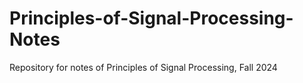 # Principles-of-Signal-Processing-Notes

Repository for notes of Principles of Signal Processing, Fall 2024
